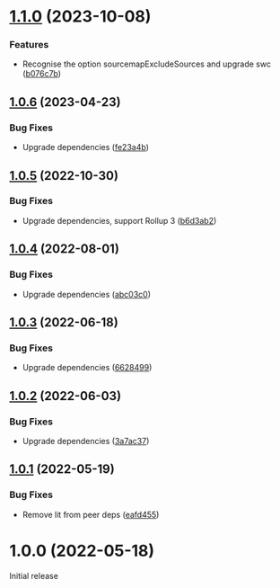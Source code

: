 # [1.1.0](https://github.com/prantlf/rollup-plugin-swc-minify/compare/v1.0.6...v1.1.0) (2023-10-08)


### Features

* Recognise the option sourcemapExcludeSources and upgrade swc ([b076c7b](https://github.com/prantlf/rollup-plugin-swc-minify/commit/b076c7b6e8733e83c232a855ec1e0c4711fa5be5))

## [1.0.6](https://github.com/prantlf/rollup-plugin-swc-minify/compare/v1.0.5...v1.0.6) (2023-04-23)


### Bug Fixes

* Upgrade dependencies ([fe23a4b](https://github.com/prantlf/rollup-plugin-swc-minify/commit/fe23a4bd042f42733ae9bf381bae9fb1eb712e24))

## [1.0.5](https://github.com/prantlf/rollup-plugin-swc-minify/compare/v1.0.4...v1.0.5) (2022-10-30)


### Bug Fixes

* Upgrade dependencies, support Rollup 3 ([b6d3ab2](https://github.com/prantlf/rollup-plugin-swc-minify/commit/b6d3ab24e60870b752b42aab9dac2bc51280323e))

## [1.0.4](https://github.com/prantlf/rollup-plugin-swc-minify/compare/v1.0.3...v1.0.4) (2022-08-01)


### Bug Fixes

* Upgrade dependencies ([abc03c0](https://github.com/prantlf/rollup-plugin-swc-minify/commit/abc03c08a33e2b18bc72dc239f0c4f33a6852aba))

## [1.0.3](https://github.com/prantlf/rollup-plugin-swc-minify/compare/v1.0.2...v1.0.3) (2022-06-18)


### Bug Fixes

* Upgrade dependencies ([6628499](https://github.com/prantlf/rollup-plugin-swc-minify/commit/66284990e4d184ed7a7b1b5fa5b4def19902b8f4))

## [1.0.2](https://github.com/prantlf/rollup-plugin-swc-minify/compare/v1.0.1...v1.0.2) (2022-06-03)


### Bug Fixes

* Upgrade dependencies ([3a7ac37](https://github.com/prantlf/rollup-plugin-swc-minify/commit/3a7ac37a6d0fe4ec411c2e26f58d68ae6e23a02f))

## [1.0.1](https://github.com/prantlf/rollup-plugin-swc-minify/compare/v1.0.0...v1.0.1) (2022-05-19)


### Bug Fixes

* Remove lit from peer deps ([eafd455](https://github.com/prantlf/rollup-plugin-swc-minify/commit/eafd455f47d19bc7ae1007e68fd8c7ef1abf6a72))

# 1.0.0 (2022-05-18)

Initial release
